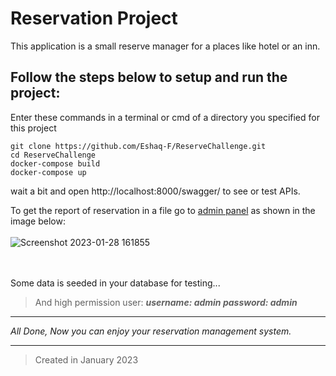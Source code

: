 # Reservation Project
This application is a small reserve manager for a places like hotel or an inn.
<br />

## Follow the steps below to setup and run the project:
Enter these commands in a terminal or cmd of a directory you specified for this project
```
git clone https://github.com/Eshaq-F/ReserveChallenge.git
cd ReserveChallenge
docker-compose build
docker-compose up
```

wait a bit and open http://localhost:8000/swagger/  to see or test APIs.

To get the report of reservation in a file go to [admin panel](http://localhost:8000/admin/get-report/) as shown in the image below:
<br /><br />
![Screenshot 2023-01-28 161855](https://user-images.githubusercontent.com/71772445/215268638-ae046e05-1fcb-4e49-93fa-d1a77ff552c2.jpeg)

<br /><br />
Some data is seeded in your database for testing...
> And high permission user: ***username: admin password: admin***
***

*All Done, Now you can enjoy your reservation management system.*
___

> Created in January 2023
